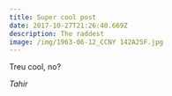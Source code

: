 ```yaml
---
title: Super cool post
date: 2017-10-27T21:26:40.669Z
description: The raddest
image: /img/1963-06-12_CCNY 142A25F.jpg
---
```

Treu cool, no?

*Tahir*
